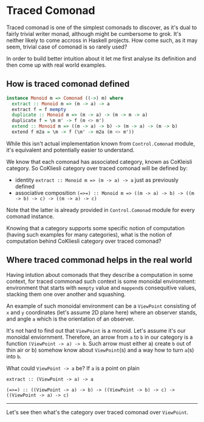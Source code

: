 # Traced Comonad

Traced comonad is one of the simplest comonads to discover, as it's dual to fairly trivial writer monad, although might be cumbersome to grok. It's neither likely to come accross in Haskell projects. How come such, as it may seem, trivial case of comonad is so rarely used?

In order to build better intuition about it let me first analyse its definition and then come up with real world examples.

## How is traced comonad defined

```haskell
instance Monoid m => Comonad ((->) m) where
  extract :: Monoid m => (m -> a) -> a
  extract f = f mempty
  duplicate :: Monoid m => (m -> a) -> (m -> m -> a)
  duplicate f = \m m' -> f (m <> m')
  extend :: Monoid m => ((m -> a) -> b) -> (m -> a) -> (m -> b)
  extend f m2a = \m -> f (\m' -> m2a (m <> m'))
```

While this isn't actual implementation known from `Control.Comonad` module, it's equivalent and potentially easier to understand.

We know that each comonad has associated category, known as CoKleisli category.
So CoKliesli category over traced comonad will be defined by:

* identity `extract :: Monoid m => (m -> a) -> a` just as previously defined
* associative composition `(=>=) :: Monoid m => ((m -> a) -> b) -> ((m -> b) -> c) -> ((m -> a) -> c)`

Note that the latter is already provided in `Control.Comonad` module for every comonad instance.

Knowing that a category supports some specific notion of computation (having such examples for many categories), what is the notion of computation behind CoKliesli category over traced comonad?

## Where traced commonad helps in the real world

Having intution about comonads that they describe a computation in some context, for traced commonad such context is some monoidal environment: environment that starts with `mempty` value and `mappend`s consequitive values, stacking them one over another and squashing.

An example of such monoidal environment can be a `ViewPoint` consisting of `x` and `y` coordinates (let's assume 2D plane here) where an observer stands, and angle `a` which is the orientation of an observer.

It's not hard to find out that `ViewPoint` is a monoid. 
Let's assume it's our monoidal enviornment.
Therefore, an arrow from `a` to `b` in our category is a function `(ViewPoint -> a) -> b`. Such arrow must either a) create `b` out of thin air or b) somehow know about `ViewPoint`(s) and a way how to turn `a`(s) into `b`.

What could `ViewPoint -> a` be? If `a` is a point on plain

`extract :: (ViewPoint -> a) -> a`

`(=>=) :: ((ViewPoint -> a) -> b) -> ((ViewPoint -> b) -> c) -> ((ViewPoint -> a) -> c)`

---
Let's see then what's the category over traced comonad over `ViewPoint`.
